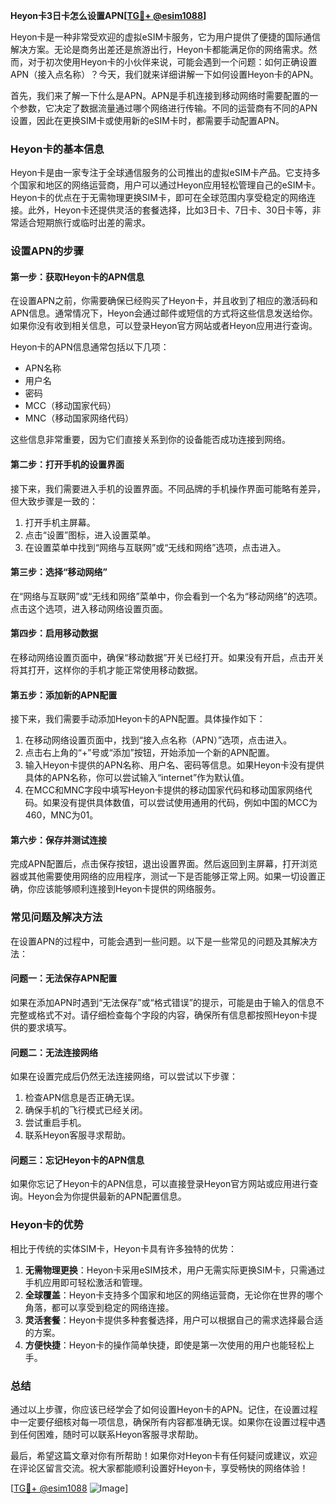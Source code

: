 **Heyon卡3日卡怎么设置APN[[TG💪+ @esim1088](https://t.me/s/esim1088)]**

Heyon卡是一种非常受欢迎的虚拟eSIM卡服务，它为用户提供了便捷的国际通信解决方案。无论是商务出差还是旅游出行，Heyon卡都能满足你的网络需求。然而，对于初次使用Heyon卡的小伙伴来说，可能会遇到一个问题：如何正确设置APN（接入点名称）？今天，我们就来详细讲解一下如何设置Heyon卡的APN。

首先，我们来了解一下什么是APN。APN是手机连接到移动网络时需要配置的一个参数，它决定了数据流量通过哪个网络进行传输。不同的运营商有不同的APN设置，因此在更换SIM卡或使用新的eSIM卡时，都需要手动配置APN。

### Heyon卡的基本信息

Heyon卡是由一家专注于全球通信服务的公司推出的虚拟eSIM卡产品。它支持多个国家和地区的网络运营商，用户可以通过Heyon应用轻松管理自己的eSIM卡。Heyon卡的优点在于无需物理更换SIM卡，即可在全球范围内享受稳定的网络连接。此外，Heyon卡还提供灵活的套餐选择，比如3日卡、7日卡、30日卡等，非常适合短期旅行或临时出差的需求。

### 设置APN的步骤

#### 第一步：获取Heyon卡的APN信息

在设置APN之前，你需要确保已经购买了Heyon卡，并且收到了相应的激活码和APN信息。通常情况下，Heyon会通过邮件或短信的方式将这些信息发送给你。如果你没有收到相关信息，可以登录Heyon官方网站或者Heyon应用进行查询。

Heyon卡的APN信息通常包括以下几项：
- APN名称
- 用户名
- 密码
- MCC（移动国家代码）
- MNC（移动国家网络代码）

这些信息非常重要，因为它们直接关系到你的设备能否成功连接到网络。

#### 第二步：打开手机的设置界面

接下来，我们需要进入手机的设置界面。不同品牌的手机操作界面可能略有差异，但大致步骤是一致的：

1. 打开手机主屏幕。
2. 点击“设置”图标，进入设置菜单。
3. 在设置菜单中找到“网络与互联网”或“无线和网络”选项，点击进入。

#### 第三步：选择“移动网络”

在“网络与互联网”或“无线和网络”菜单中，你会看到一个名为“移动网络”的选项。点击这个选项，进入移动网络设置页面。

#### 第四步：启用移动数据

在移动网络设置页面中，确保“移动数据”开关已经打开。如果没有开启，点击开关将其打开，这样你的手机才能正常使用移动数据。

#### 第五步：添加新的APN配置

接下来，我们需要手动添加Heyon卡的APN配置。具体操作如下：

1. 在移动网络设置页面中，找到“接入点名称（APN）”选项，点击进入。
2. 点击右上角的“+”号或“添加”按钮，开始添加一个新的APN配置。
3. 输入Heyon卡提供的APN名称、用户名、密码等信息。如果Heyon卡没有提供具体的APN名称，你可以尝试输入“internet”作为默认值。
4. 在MCC和MNC字段中填写Heyon卡提供的移动国家代码和移动国家网络代码。如果没有提供具体数值，可以尝试使用通用的代码，例如中国的MCC为460，MNC为01。

#### 第六步：保存并测试连接

完成APN配置后，点击保存按钮，退出设置界面。然后返回到主屏幕，打开浏览器或其他需要使用网络的应用程序，测试一下是否能够正常上网。如果一切设置正确，你应该能够顺利连接到Heyon卡提供的网络服务。

### 常见问题及解决方法

在设置APN的过程中，可能会遇到一些问题。以下是一些常见的问题及其解决方法：

#### 问题一：无法保存APN配置

如果在添加APN时遇到“无法保存”或“格式错误”的提示，可能是由于输入的信息不完整或格式不对。请仔细检查每个字段的内容，确保所有信息都按照Heyon卡提供的要求填写。

#### 问题二：无法连接网络

如果在设置完成后仍然无法连接网络，可以尝试以下步骤：
1. 检查APN信息是否正确无误。
2. 确保手机的飞行模式已经关闭。
3. 尝试重启手机。
4. 联系Heyon客服寻求帮助。

#### 问题三：忘记Heyon卡的APN信息

如果你忘记了Heyon卡的APN信息，可以直接登录Heyon官方网站或应用进行查询。Heyon会为你提供最新的APN配置信息。

### Heyon卡的优势

相比于传统的实体SIM卡，Heyon卡具有许多独特的优势：

1. **无需物理更换**：Heyon卡采用eSIM技术，用户无需实际更换SIM卡，只需通过手机应用即可轻松激活和管理。
2. **全球覆盖**：Heyon卡支持多个国家和地区的网络运营商，无论你在世界的哪个角落，都可以享受到稳定的网络连接。
3. **灵活套餐**：Heyon卡提供多种套餐选择，用户可以根据自己的需求选择最合适的方案。
4. **方便快捷**：Heyon卡的操作简单快捷，即使是第一次使用的用户也能轻松上手。

### 总结

通过以上步骤，你应该已经学会了如何设置Heyon卡的APN。记住，在设置过程中一定要仔细核对每一项信息，确保所有内容都准确无误。如果你在设置过程中遇到任何困难，随时可以联系Heyon客服寻求帮助。

最后，希望这篇文章对你有所帮助！如果你对Heyon卡有任何疑问或建议，欢迎在评论区留言交流。祝大家都能顺利设置好Heyon卡，享受畅快的网络体验！

[[TG💪+ @esim1088](https://t.me/s/esim1088) ![Image](https://i.postimg.cc/4NQfJmqS/Snipaste-2025-05-13-00-14-12.png)]